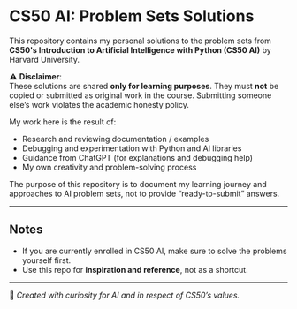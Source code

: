 # CS50 AI: Problem Sets Solutions

This repository contains my personal solutions to the problem sets from **CS50's Introduction to Artificial Intelligence with Python (CS50 AI)** by Harvard University.  

⚠️ **Disclaimer**:  
These solutions are shared **only for learning purposes**. They must **not** be copied or submitted as original work in the course. Submitting someone else’s work violates the academic honesty policy.  

My work here is the result of:  
- Research and reviewing documentation / examples  
- Debugging and experimentation with Python and AI libraries  
- Guidance from ChatGPT (for explanations and debugging help)  
- My own creativity and problem-solving process  

The purpose of this repository is to document my learning journey and approaches to AI problem sets, not to provide “ready-to-submit” answers.  

---

## Notes
- If you are currently enrolled in CS50 AI, make sure to solve the problems yourself first.  
- Use this repo for **inspiration and reference**, not as a shortcut.  

---

🤖 *Created with curiosity for AI and in respect of CS50’s values.*
